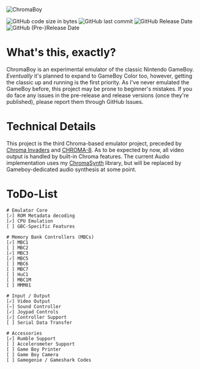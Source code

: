 ﻿![ChromaBoy](https://i.imgur.com/FpgsCER.png)

![GitHub code size in bytes](https://img.shields.io/github/languages/code-size/Hacktix/ChromaBoy)
![GitHub last commit](https://img.shields.io/github/last-commit/Hacktix/ChromaBoy)
![GitHub Release Date](https://img.shields.io/github/release-date/Hacktix/ChromaBoy?label=latest%20release)
![GitHub (Pre-)Release Date](https://img.shields.io/github/release-date-pre/Hacktix/ChromaBoy?label=latest%20pre-release)

# What's this, exactly?
ChromaBoy is an experimental emulator of the classic Nintendo GameBoy. *Eventually* it's planned to expand to GameBoy Color too, however, getting the classic up and running is the first priority. As I've never emulated the GameBoy before, this project may be prone to beginner's mistakes. If you do face any issues in the pre-release and release versions (once they're published), please report them through GitHub Issues.

# Technical Details
This project is the third Chroma-based emulator project, preceded by [Chroma Invaders](https://github.com/Hacktix/Chroma-Invaders) and [CHROMA-8](https://github.com/Hacktix/CHROMA-8). As to be expected by now, all video output is handled by built-in Chroma features. The current Audio implementation uses my [ChromaSynth](https://github.com/Hacktix/ChromaSynth) library, but will be replaced by Gameboy-dedicated audio synthesis at some point.

# ToDo-List
```
# Emulator Core
[✓] ROM Metadata decoding
[✓] CPU Emulation
[ ] GBC-Specific Features

# Memory Bank Controllers (MBCs)
[✓] MBC1
[ ] MBC2
[✓] MBC3
[✓] MBC5
[ ] MBC6
[ ] MBC7
[ ] HuC1
[ ] MBC1M
[ ] MMM01

# Input / Output
[✓] Video Output
[~] Sound Controller
[✓] Joypad Controls
[✓] Controller Support
[ ] Serial Data Transfer

# Accessories
[✓] Rumble Support
[ ] Accelerometer Support
[ ] Game Boy Printer
[ ] Game Boy Camera
[ ] Gamegenie / Gameshark Codes
```